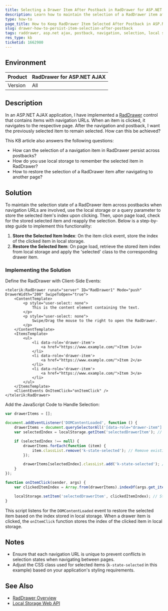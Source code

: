 ```yaml
---
title: Selecting a Drawer Item After Postback in RadDrawer for ASP.NET AJAX
description: Learn how to maintain the selection of a RadDrawer item after postback when using navigation URLs, ensuring a consistent user experience.
type: how-to
page_title: How to Keep RadDrawer Item Selected After Postback in ASP.NET AJAX Applications
slug: drawer-how-to-persist-item-selection-after-postback
tags: raddrawer, asp.net ajax, postback, navigation, selection, local storage
res_type: kb
ticketid: 1662980
---
```


## Environment

| Product | RadDrawer for ASP.NET AJAX |
| --- | --- |
| Version | All |

## Description

In an ASP.NET AJAX application, I have implemented a [RadDrawer](https://docs.telerik.com/devtools/aspnet-ajax/controls/drawer/overview) control that contains items with navigation URLs. When an item is clicked, it navigates to the respective page. After the navigation and postback, I want the previously selected item to remain selected. How can this be achieved?

This KB article also answers the following questions:

- How can the selection of a navigation item in RadDrawer persist across postbacks?
- How do you use local storage to remember the selected item in RadDrawer?
- How to restore the selection of a RadDrawer item after navigating to another page?

## Solution

To maintain the selection state of a RadDrawer item across postbacks when navigation URLs are involved, use the local storage or a query parameter to store the selected item's index upon clicking. Then, upon page load, check for the stored selected item and reapply the selection. Below is a step-by-step guide to implement this functionality:

1. **Store the Selected Item Index**: On the item click event, store the index of the clicked item in local storage.
2. **Restore the Selected Item**: On page load, retrieve the stored item index from local storage and apply the 'selected' class to the corresponding drawer item.

### Implementing the Solution

Define the RadDrawer with Client-Side Events:

````ASP.NET
<telerik:RadDrawer runat="server" ID="RadDrawer1" Mode="push" DrawerWidth="200" SwipeToOpen="true">
    <ContentTemplate>
        <p style="user-select: none">
            This is the content element containing the text.
        </p>
        <p style="user-select: none">
            Swipe/Drag the mouse to the right to open the RadDrawer.
        </p>
    </ContentTemplate>
    <ItemsTemplate>
        <ul> 
            <li data-role='drawer-item'>
                <a href="https://www.example.com/">Item 1</a>
            </li>
            <li data-role='drawer-item'>
                <a href="https://www.example.com/">Item 2</a>
            </li> 
            <li data-role='drawer-item'>
                <a href="https://www.example.com/">Item 3</a>
            </li> 
        </ul>
    </ItemsTemplate>
    <ClientEvents OnItemClick="onItemClick" />
</telerik:RadDrawer>
````

Add the JavaScript Code to Handle Selection:

````JavaScript
var drawerItems = [];

document.addEventListener('DOMContentLoaded', function () {
    drawerItems = document.querySelectorAll('[data-role="drawer-item"]');
    var selectedIndex = localStorage.getItem('selectedDrawerItem'); // Check for a selected item in localStorage

    if (selectedIndex !== null) {
        drawerItems.forEach(function (item) {
            item.classList.remove('k-state-selected'); // Remove existing selection
        });

        drawerItems[selectedIndex].classList.add('k-state-selected'); // Apply the selection to the stored item
    }
});

function onItemClick(sender, args) {
    var clickedItemIndex = Array.from(drawerItems).indexOf(args.get_item());

    localStorage.setItem('selectedDrawerItem', clickedItemIndex); // Store the index of the selected item
}
````

This script listens for the `DOMContentLoaded` event to restore the selected item based on the index stored in local storage. When a drawer item is clicked, the `onItemClick` function stores the index of the clicked item in local storage.

## Notes

- Ensure that each navigation URL is unique to prevent conflicts in selection states when navigating between pages.
- Adjust the CSS class used for selected items (`k-state-selected` in this example) based on your application's styling requirements.

## See Also

- [RadDrawer Overview](https://docs.telerik.com/devtools/aspnet-ajax/controls/drawer/overview)
- [Local Storage Web API](https://developer.mozilla.org/en-US/docs/Web/API/Window/localStorage)
